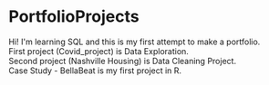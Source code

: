 # PortfolioProjects
Hi! I'm learning SQL and this is my first attempt to make a portfolio.   
First project (Covid_project) is Data Exploration.  
Second project (Nashville Housing) is Data Cleaning Project.  
Case Study - BellaBeat is my first project in R. 
